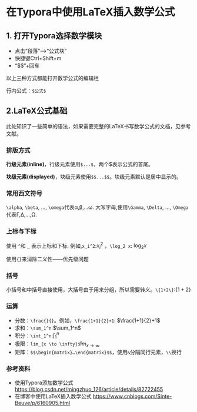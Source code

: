 # 在Typora中使用LaTeX插入数学公式

## 1. 打开Typora选择数学模块

* 点击“段落”—>“公式块”
* 快捷键Ctrl+Shift+m
* “$$”+回车

以上三种方式都能打开数学公式的编辑栏

行内公式：`$公式$`

## 2.LaTeX公式基础

此处知识了一些简单的语法，如果需要完整的LaTeX书写数学公式的文档，见参考文献。

### 排版方式

**行级元素(inline)**，行级元素使用`$...$`，两个$表示公式的首尾。

**块级元素(displayed)**，块级元素使用`$$...$$`。块级元素默认是居中显示的。

### 常用西文符号

`\alpha`, `\beta`, …, `\omega`代表α,β,…ω. 大写字母,使用`\Gamma`, `\Delta`, …, `\Omega`代表Γ,Δ,…,Ω.

### 上标与下标

使用 `^`和 `_` 表示上标和下标. 例如,`x_i^2`:$x_i^2$ ，`\log_2 x`: $\log_2x$

使用`{}`来消除二义性——优先级问题

### 括号

小括号和中括号直接使用，大括号由于用来分组，所以需要转义。`\{1+2\}`:$\{1+2\}$

### 运算

* 分数：`\frac{}{}`。例如，`\frac{1+1}{2}+1`: $\frac{1+1}{2}+1$
* 求和：`\sum_1^n`:$\sum_1^n$
* 积分：`\int_1^n`:$\int_1^n$
* 极限：`lim_{x \to \infty}`:$lim_{x \to \infty}$
* 矩阵：`$$\begin{matrix}…\end{matrix}$$`，使用`&`分隔同行元素，`\\`换行

### 参考资料

* 使用Typora添加数学公式 https://blog.csdn.net/mingzhuo_126/article/details/82722455
* 在博客中使用LaTeX插入数学公式 https://www.cnblogs.com/Sinte-Beuve/p/6160905.html


